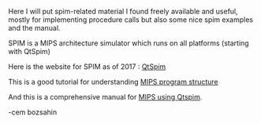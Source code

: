 Here I will put spim-related material I found freely available and useful, mostly for implementing procedure calls but also
some nice spim examples and the manual.

SPIM is a MIPS architecture simulator which runs on all platforms (starting with QtSpim)

Here is the website for SPIM as of 2017 :
<a href="https://sourceforge.net/projects/spimsimulator/files/">QtSpim</a>

This is a good tutorial for understanding <a href="http://logos.cs.uic.edu/366/notes/mips%20quick%20tutorial.htm">MIPS program structure</a>

And this is a comprehensive manual for <a href="http://www.egr.unlv.edu/~ed/MIPStextSMv11.pdf">MIPS using Qtspim</a>.

-cem bozsahin

